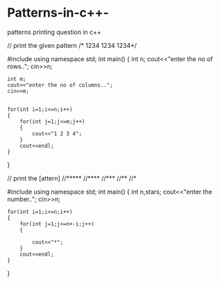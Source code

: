# Patterns-in-c++-
patterns printing question in c++

// print the given pattern
/*
1234
1234
1234*/


#include<iostream>
using namespace std;
int main()
{
    int n;
    cout<<"enter the no of rows..";
    cin>>n;
    
    
    int m;
    cout<<"enter the no of columns..";
    cin>>m;
    
    
    for(int i=1;i<=n;i++)
    {
        for(int j=1;j<=m;j++)
        {
            cout<<"1 2 3 4";
        }
        cout<<endl;
    }
}






// print the [attern]
//*****
//****
//***
//**
//* 


#include<iostream>
using namespace std;
int main()
{
    int n,stars;
    cout<<"enter the  number..";
    cin>>n;
    
    for(int i=1;i<=n;i++)
    {
        for(int j=1;j<=n+-i;j++)
        {

            cout<<"*";
        }
        cout<<endl;
    }
}
